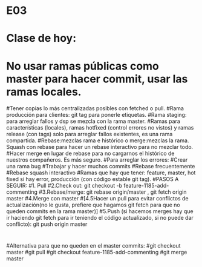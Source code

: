 # E03
# Clase de hoy:
# No usar ramas públicas como master para hacer commit, usar las ramas locales.
#Tener copias lo más centralizadas posibles con fetched o pull.
#Rama producción para clientes: git tag para ponerle etiquetas.
#Rama staging: para arreglar fallos y dsp se mezcla con la rama master.
#Ramas para características (locales), ramas hotfixed (control errores no vistos) y ramas release (con tags) solo para arreglar fallos existentes, es una rama compartida.
#Rebase:mezclas rama e histórico o merge:mezclas la rama. Squash con rebase para hacer un rebase interactivo para no mezclar todo.
#Hacer merge en lugar de rebase para no cargarnos el histórico de nuestros compañeros. Es más seguro.
#Para arreglar los errores:
#Crear una rama bug
#Trabajar y hacer muchos commits
#Rebase frecuentemente
#Rebase squash interactivo 
#Ramas que hay que tener: feature, master, hot fixed si hay error, producción (con código estable git tag).
#PASOS A SEGUIR: 
#1. Pull 
#2.Check out: git checkout -b feature-1185-add-commenting
#3.Rebase/merge: git rebase origin/master , git fetch origin master
#4.Merge con master 
#[4.5Hacer un pull para evitar conflictos de actualización(no le gusta, prefiere que hagamos git fetch para que no queden commits en la rama master)] 
#5.Push (si hacemos merges hay que ir haciendo git fetch para ir teniendo el código actualizado, si no puede dar conflicto): git push origin master
#
#Alternativa para que no queden en el master commits: 
#git checkout master 
#git pull
#git checkout feature-1185-add-commenting
#git merge master

